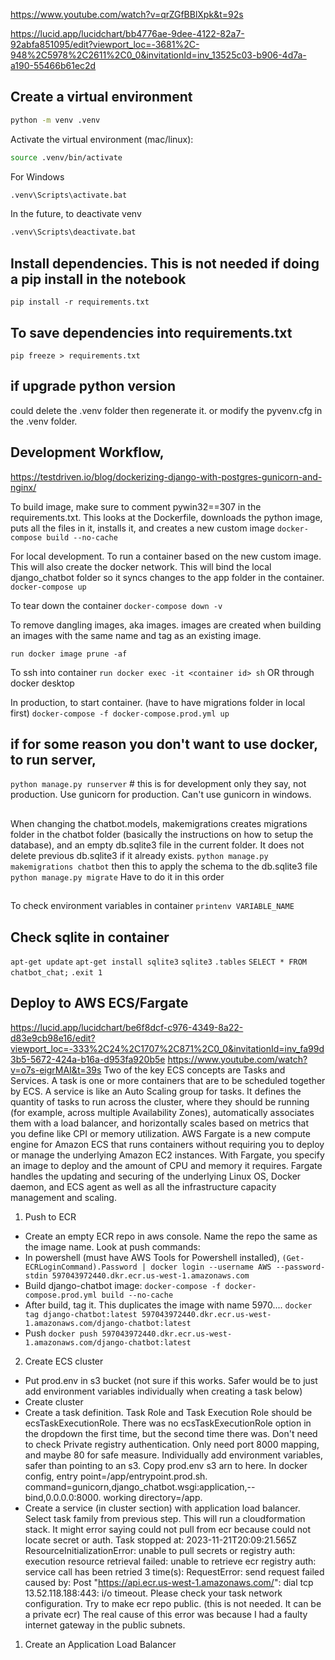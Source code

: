 https://www.youtube.com/watch?v=qrZGfBBlXpk&t=92s

https://lucid.app/lucidchart/bb4776ae-9dee-4122-82a7-92abfa851095/edit?viewport_loc=-3681%2C-948%2C5978%2C2611%2C0_0&invitationId=inv_13525c03-b906-4d7a-a190-55466b61ec2d

## Create a virtual environment

```bash
python -m venv .venv
```

Activate the virtual environment (mac/linux):

```bash
source .venv/bin/activate
```

For Windows
```bash
.venv\Scripts\activate.bat
```

In the future, to deactivate venv
```bash
.venv\Scripts\deactivate.bat 
```

## Install dependencies. This is not needed if doing a pip install in the notebook
`pip install -r requirements.txt`

## To save dependencies into requirements.txt
`pip freeze > requirements.txt`

## if upgrade python version
could delete the .venv folder then regenerate it. or modify the pyvenv.cfg in the .venv folder.


## Development Workflow, 
https://testdriven.io/blog/dockerizing-django-with-postgres-gunicorn-and-nginx/

To build image, make sure to comment pywin32==307 in the requirements.txt. This looks at the Dockerfile, downloads the python image, puts all the files in it, installs it, and creates a new custom image
`docker-compose build --no-cache`

For local development. To run a container based on the new custom image. This will also create the docker network. This will bind the local django_chatbot folder so it syncs changes to the app folder in the container.
`docker-compose up`

To tear down the container
`docker-compose down -v`

To remove dangling images, aka images.
images are created when building an images with the same name and tag as an existing image.

`run docker image prune -af`

To ssh into container
`run docker exec -it <container id> sh`
OR through docker desktop

In production, to start container. (have to have migrations folder in local first)
`docker-compose -f docker-compose.prod.yml up`

## if for some reason you don't want to use docker, to run server, 
`python manage.py runserver` # this is for development only they say, not production. Use gunicorn for production. Can't use gunicorn in windows.

##
When changing the chatbot.models, makemigrations creates migrations folder in the chatbot folder (basically the instructions on how to setup the database), and an empty db.sqlite3 file in the current folder. It does not delete previous db.sqlite3 if it already exists.
`python manage.py makemigrations chatbot`
then this to apply the schema to the db.sqlite3 file
`python manage.py migrate`
Have to do it in this order

##
To check environment variables in container
`printenv VARIABLE_NAME`

## Check sqlite in container
`apt-get update`
`apt-get install sqlite3`
`sqlite3`
`.tables`
`SELECT * FROM chatbot_chat;`
`.exit 1`

## Deploy to AWS ECS/Fargate
https://lucid.app/lucidchart/be6f8dcf-c976-4349-8a22-d83e9cb98e16/edit?viewport_loc=-333%2C24%2C1707%2C871%2C0_0&invitationId=inv_fa99d3b5-5672-424a-b16a-d953fa920b5e
https://www.youtube.com/watch?v=o7s-eigrMAI&t=39s
Two of the key ECS concepts are Tasks and Services. A task is one or more containers that are to be scheduled together by ECS. A service is like an Auto Scaling group for tasks. It defines the quantity of tasks to run across the cluster, where they should be running (for example, across multiple Availability Zones), automatically associates them with a load balancer, and horizontally scales based on metrics that you define like CPI or memory utilization.
AWS Fargate is a new compute engine for Amazon ECS that runs containers without requiring you to deploy or manage the underlying Amazon EC2 instances. With Fargate, you specify an image to deploy and the amount of CPU and memory it requires. Fargate handles the updating and securing of the underlying Linux OS, Docker daemon, and ECS agent as well as all the infrastructure capacity management and scaling.
1. Push to ECR
- Create an empty ECR repo in aws console. Name the repo the same as the image name. Look at push commands:
- In powershell (must have AWS Tools for Powershell installed),
  `(Get-ECRLoginCommand).Password | docker login --username AWS --password-stdin 597043972440.dkr.ecr.us-west-1.amazonaws.com`
- Build django-chatbot image:
  `docker-compose -f docker-compose.prod.yml build --no-cache`
- After build, tag it. This duplicates the image with name 5970....
  `docker tag django-chatbot:latest 597043972440.dkr.ecr.us-west-1.amazonaws.com/django-chatbot:latest`
- Push
  `docker push 597043972440.dkr.ecr.us-west-1.amazonaws.com/django-chatbot:latest`

2. Create ECS cluster
- Put prod.env in s3 bucket (not sure if this works. Safer would be to just add environment variables individually when creating a task below)
- Create cluster
- Create a task definition. Task Role and Task Execution Role should be ecsTaskExecutionRole. There was no ecsTaskExecutionRole option in the dropdown the first time, but the second time there was. Don't need to check Private registry authentication. Only need port 8000 mapping, and maybe 80 for safe measure. Individually add environment variables, safer than pointing to an s3. Copy prod.env s3 arn to here. In docker config, entry point=/app/entrypoint.prod.sh. command=gunicorn,django_chatbot.wsgi:application,--bind,0.0.0.0:8000. working directory=/app.
- Create a service (in cluster section) with application load balancer. Select task family from previous step. This will run a cloudformation stack.
It might error saying could not pull from ecr because could not locate secret or auth. Task stopped at: 2023-11-21T20:09:21.565Z ResourceInitializationError: unable to pull secrets or registry auth: execution resource retrieval failed: unable to retrieve ecr registry auth: service call has been retried 3 time(s): RequestError: send request failed caused by: Post "https://api.ecr.us-west-1.amazonaws.com/": dial tcp 13.52.118.188:443: i/o timeout. Please check your task network configuration.
Try to make ecr repo public. (this is not needed. It can be a private ecr) The real cause of this error was because I had a faulty internet gateway in the public subnets.

1. Create an Application Load Balancer
